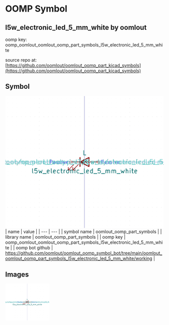 # OOMP Symbol  
## l5w_electronic_led_5_mm_white  by oomlout  
  
oomp key: oomp_oomlout_oomlout_oomp_part_symbols_l5w_electronic_led_5_mm_white  
  
source repo at: [https://github.com/oomlout/oomlout_oomp_part_kicad_symbols](https://github.com/oomlout/oomlout_oomp_part_kicad_symbols)  
## Symbol  
  
[![working.png](working_600.png)](working.png)  
| name | value | 
| --- | --- | 
| symbol name | oomlout_oomp_part_symbols | 
| library name | oomlout_oomp_part_symbols | 
| oomp key | oomp_oomlout_oomlout_oomp_part_symbols_l5w_electronic_led_5_mm_white | 
| oomp bot github | https://github.com/oomlout/oomlout_oomp_symbol_bot/tree/main/oomlout_oomlout_oomp_part_symbols_l5w_electronic_led_5_mm_white/working | 
## Images  
  
[![working.png](working_140.png)](working.png)  
